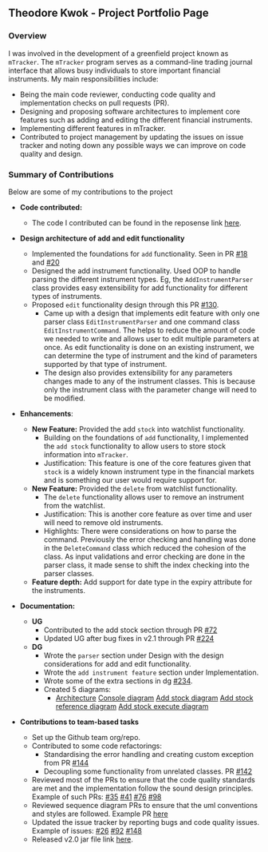## Theodore Kwok - Project Portfolio Page

### Overview
I was involved in the development of a greenfield project known as `mTracker`. The `mTracker` program
serves as a command-line trading journal interface that allows busy individuals to store important financial instruments.
My main responsibilities include:
* Being the main code reviewer, conducting code quality and implementation checks on pull requests (PR).
* Designing and proposing software architectures to implement core features such as adding and editing
the different financial instruments.
* Implementing different features in mTracker.
* Contributed to project management by updating the issues on issue tracker and noting down any possible ways we can
improve on code quality and design.

### Summary of Contributions
Below are some of my contributions to the project

* **Code contributed:**
  * The code I contributed can be found in the reposense link [here](https://nus-cs2113-ay2122s1.github.io/tp-dashboard/?search=&sort=groupTitle&sortWithin=title&timeframe=commit&mergegroup=&groupSelect=groupByRepos&breakdown=true&checkedFileTypes=docs~functional-code~test-code~other&since=2021-09-25&tabOpen=true&tabType=authorship&tabAuthor=theodorekwok&tabRepo=AY2122S1-CS2113T-T12-1%2Ftp%5Bmaster%5D&authorshipIsMergeGroup=false&authorshipFileTypes=docs~functional-code~test-code~other&authorshipIsBinaryFileTypeChecked=false).
* **Design architecture of add and edit functionality**
  * Implemented the foundations for `add` functionality. Seen in PR
  [#18](https://github.com/AY2122S1-CS2113T-T12-1/tp/pull/18) and 
  [#20](https://github.com/AY2122S1-CS2113T-T12-1/tp/pull/20)
  * Designed the add instrument functionality. Used OOP to handle parsing the different instrument types. Eg, the `AddInstrumentParser` class provides 
  easy extensibility for add functionality for different types of instruments.
  * Proposed `edit` functionality design through this PR [#130](https://github.com/AY2122S1-CS2113T-T12-1/tp/pull/130).
    * Came up with a design that implements edit feature with only one parser class `EditInstrumentParser` and one command 
    class `EditInstrumentCommand`. The helps to reduce the amount of code we needed to write and allows user to edit 
    multiple parameters at once. As edit functionality is done on an existing instrument, we can determine the type of instrument and the kind of parameters supported 
    by that type of instrument. 
    * The design also provides extensibility for any parameters changes made to any of the 
    instrument classes. This is because only the instrument class with the parameter change will need to be modified.
  
* **Enhancements**:
  * **New Feature:** Provided the add `stock` into watchlist functionality.
    * Building on the foundations of `add` functionality, I implemented the `add stock` functionality to allow users to
    store stock information into `mTracker`.
    * Justification: This feature is one of the core features given that `stock` is a widely known instrument type in the
    financial markets and is something our user would require support for.
  * **New Feature:** Provided the `delete` from watchlist functionality.
    * The `delete` functionality allows user to remove an instrument from the watchlist.
    * Justification: This is another core feature as over time and user will need to remove old instruments.
    * Highlights: There were considerations on how to parse the command. Previously the
    error checking and handling was done in the `DeleteCommand` class which reduced the cohesion of the class. As input
    validations and error checking are done in the parser class, it made sense to shift the index checking into the parser
    classes.
  * **Feature depth:** Add support for date type in the expiry attribute for the instruments.

* **Documentation:**
  * **UG**
    * Contributed to the add stock section through PR [#72](https://github.com/AY2122S1-CS2113T-T12-1/tp/pull/72)
    * Updated UG after bug fixes in v2.1 through PR [#224](https://github.com/AY2122S1-CS2113T-T12-1/tp/pull/224)
  * **DG**
    * Wrote the `parser` section under Design with the design considerations for add and edit functionality.
    * Wrote the `add instrument feature` section under Implementation.
    * Wrote some of the extra sections in dg [#234](https://github.com/AY2122S1-CS2113T-T12-1/tp/pull/234).
    * Created 5 diagrams:
      * [Architecture](https://github.com/AY2122S1-CS2113T-T12-1/tp/blob/master/docs/images/ArchitectureDiagram.png) 
      [Console diagram](https://github.com/AY2122S1-CS2113T-T12-1/tp/blob/master/docs/images/ConsoleDiagram.png)
      [Add stock diagram](https://github.com/AY2122S1-CS2113T-T12-1/tp/blob/master/docs/images/AddStockSequenceDiagram.png) 
      [Add stock reference diagram](https://github.com/AY2122S1-CS2113T-T12-1/tp/blob/master/docs/images/AddStockSequenceDiagramRef.png)
      [Add stock execute diagram](https://github.com/AY2122S1-CS2113T-T12-1/tp/blob/master/docs/images/AddStockSequenceExecuteDiagram.png)
* **Contributions to team-based tasks**
  * Set up the Github team org/repo.
  * Contributed to some code refactorings:
    * Standardising the error handling and creating custom exception from 
    PR [#144](https://github.com/AY2122S1-CS2113T-T12-1/tp/pull/144)
    * Decoupling some functionality from unrelated classes. PR [#142](https://github.com/AY2122S1-CS2113T-T12-1/tp/pull/142)
  * Reviewed most of the PRs to ensure that the code quality standards are met and the implementation follow the
  sound design principles. Example of such PRs: [#35](https://github.com/AY2122S1-CS2113T-T12-1/tp/pull/35)
    [#41](https://github.com/AY2122S1-CS2113T-T12-1/tp/pull/41)
    [#76](https://github.com/AY2122S1-CS2113T-T12-1/tp/pull/76)
    [#98](https://github.com/AY2122S1-CS2113T-T12-1/tp/pull/98)
  * Reviewed sequence diagram PRs to ensure that the uml conventions and styles are followed. Example PR [here](https://github.com/AY2122S1-CS2113T-T12-1/tp/pull/131)
  * Updated the issue tracker by reporting bugs and code quality issues. Example of issues:
    [#26](https://github.com/AY2122S1-CS2113T-T12-1/tp/issues/26)
    [#92](https://github.com/AY2122S1-CS2113T-T12-1/tp/issues/92)
    [#148](https://github.com/AY2122S1-CS2113T-T12-1/tp/issues/148)
  * Released v2.0 jar file link [here](https://github.com/AY2122S1-CS2113T-T12-1/tp/releases/tag/v2.0-release).
